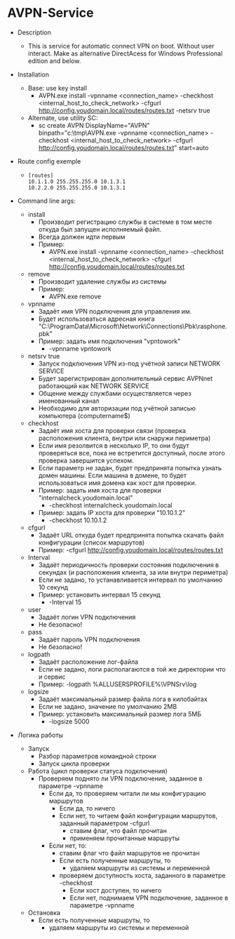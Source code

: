 # AVPN-Service

- Description
  - This is service for automatic connect VPN on boot. Without user interact. Make as alternative DirectAcess for Windows Professional edition and below.
- Installation
  - Base: use key install
    - AVPN.exe install -vpnname <connection_name> -checkhost <internal_host_to_check_network> -cfgurl http://config.youdomain.local/routes/routes.txt -netsrv true
  - Alternate, use utility SC:
    - sc create AVPN DisplayName="AVPN" binpath="c:\tmp\AVPN.exe -vpnname <connection_name> -checkhost <internal_host_to_check_network> -cfgurl http://config.youdomain.local/routes/routes.txt" start=auto
- Route config exemple
  - ```
    [routes]
    10.1.1.0 255.255.255.0 10.1.3.1
    10.2.2.0 255.255.255.0 10.1.3.1
    ```
- Command line args:
  - install
    - Производит регистрацию службы в системе в том месте откуда был запущен исполняемый файл.
    - Всегда должен идти первым
    - Пример:
      - AVPN.exe install -vpnname <connection_name> -checkhost <internal_host_to_check_network> -cfgurl http://config.youdomain.local/routes/routes.txt
  - remove
    - Производит удаление службы из системы
    - Пример:
      - AVPN.exe remove
  - vpnname
    - Задаёт имя VPN подключения для управления им.
    - Будет использоваться адресная книга "C:\ProgramData\Microsoft\Network\Connections\Pbk\rasphone.pbk"
    - Пример: задать имя подключения "vpntowork"
      - -vpnname vpntowork
  - netsrv true
    - Запуск подключения VPN из-под учётной записи NETWORK SERVICE
    - Будет зарегистрирован дополнительный сервис AVPNnet работающий как NETWORK SERVICE
    - Общение между службами осуществляется через именованный канал
    - Необходимо для авторизации под учётной записью компьютера (computername$)
  - checkhost
    - Задаёт имя хоста для проверки связи (проверка расположения клиента, внутри или снаружи периметра)
    - Если имя резолвится в несколько IP, то они будут проверяться все, пока не встретится доступный, после этого проверка завершится успехом.
    - Если параметр не задан, будет предпринята попытка узнать домен машины. Если машина в домене, то будет использоваться имя домена как хост для проверки.
    - Пример: задать имя хоста для проверки "internalcheck.youdomain.local"
      -  -checkhost internalcheck.youdomain.local
    - Пример: задать IP хоста для проверки "10.10.1.2"
      -  -checkhost 10.10.1.2
  - cfgurl
    - Задаёт URL откуда будет предпринята попытка скачать файл конфигурации (список маршрутов)
    - Пример: -cfgurl http://config.youdomain.local/routes/routes.txt
  - Interval
    - Задаёт периодичность проверки состояния подключения в секундах (и расположения клиента, за или внутри периметра)
    - Если не задано, то устанавливается интервал по умолчанию 10 секунд
    - Пример: установить интервал 15 секунд
      -  -Interval 15
  - user
    - Задаёт логин VPN подключения
    - Не безопасно!
  - pass
    - Задаёт пароль VPN подключения
    - Не безопасно!
  - logpath
    - Задаёт расположение лог-файла
    - Если не задано, логи располагаются в той же директории что и сервис
    - Пример: -logpath %ALLUSERSPROFILE%\VPNSrv\log
  - logsize
    - Задаёт максимальный размер файла лога в килобайтах
    - Если не задано, значение по умолчанию 2MB
    - Пример: установить максимальный размер лога 5МБ
      -  -logsize 5000
			
- Логика работы
  - Запуск
    - Разбор параметров командной строки
    - Запуск цикла проверки
  - Работа (цикл проверки статуса подключения)
    - Проверяем поднято ли VPN подключение, заданное в параметре -vpnname
      - Если да, то проверяем читали ли мы конфигурацию маршрутов
        - Если да, то ничего
        - Если нет, то читаем файл конфигурации маршрутов, заданный параметром -cfgurl
          - ставим флаг, что файл прочитан
          - применяем прочитанные маршруты
      - Если нет, то:
        - ставим флаг что файл маршрутов не прочитан
        - Если есть полученные маршруты, то
          - удаляем маршруты из системы и переменной
        - проверяем доступность хоста, заданного в параметре -checkhost
          - Если хост доступен, то ничего
          - Если нет, поднимаем VPN подключение, заданное в параметре -vpnname
  - Остановка
    - Если есть полученные маршруты, то
      - удаляем маршруты из системы и переменной
